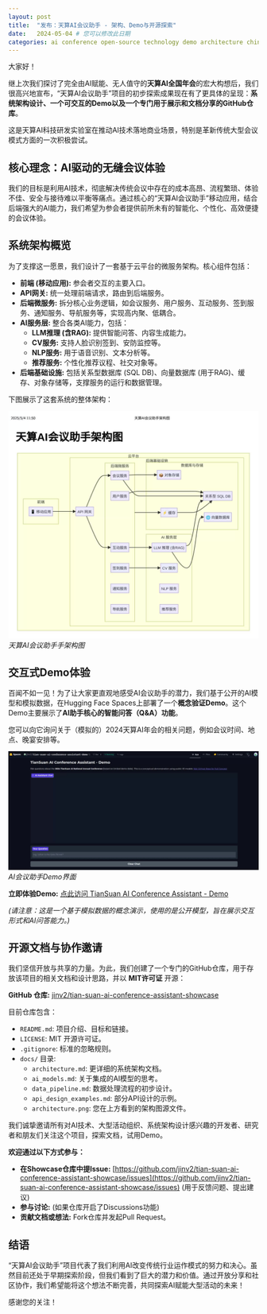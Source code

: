 ```yaml
---
layout: post
title:  "发布：天算AI会议助手 - 架构、Demo与开源探索"
date:   2024-05-04 # 您可以修改此日期
categories: ai conference open-source technology demo architecture chinese # 添加了 'chinese' 类别
---
```


大家好！

继上次我们探讨了完全由AI赋能、无人值守的**天算AI全国年会**的宏大构想后，我们很高兴地宣布，“天算AI会议助手”项目的初步探索成果现在有了更具体的呈现：**系统架构设计、一个可交互的Demo以及一个专门用于展示和文档分享的GitHub仓库**。

这是天算AI科技研发实验室在推动AI技术落地商业场景，特别是革新传统大型会议模式方面的一次积极尝试。

## 核心理念：AI驱动的无缝会议体验

我们的目标是利用AI技术，彻底解决传统会议中存在的成本高昂、流程繁琐、体验不佳、安全与接待难以平衡等痛点。通过核心的“天算AI会议助手”移动应用，结合后端强大的AI能力，我们希望为参会者提供前所未有的智能化、个性化、高效便捷的会议体验。

## 系统架构概览

为了支撑这一愿景，我们设计了一套基于云平台的微服务架构。核心组件包括：

*   **前端 (移动应用):** 参会者交互的主要入口。
*   **API网关:** 统一处理前端请求，路由到后端服务。
*   **后端微服务:** 拆分核心业务逻辑，如会议服务、用户服务、互动服务、签到服务、通知服务、导航服务等，实现高内聚、低耦合。
*   **AI服务层:** 整合各类AI能力，包括：
    *   **LLM推理 (含RAG):** 提供智能问答、内容生成能力。
    *   **CV服务:** 支持人脸识别签到、安防监控等。
    *   **NLP服务:** 用于语音识别、文本分析等。
    *   **推荐服务:** 个性化推荐议程、社交对象等。
*   **后端基础设施:** 包括关系型数据库 (SQL DB)、向量数据库 (用于RAG)、缓存、对象存储等，支撑服务的运行和数据管理。

下图展示了这套系统的整体架构：

![天算AI会议助手架构图](/assets/images/architecture.png)
*天算AI会议助手手架构图*

## 交互式Demo体验

百闻不如一见！为了让大家更直观地感受AI会议助手的潜力，我们基于公开的AI模型和模拟数据，在Hugging Face Spaces上部署了一个**概念验证Demo**。这个Demo主要展示了**AI助手核心的智能问答（Q&A）功能**。

您可以向它询问关于（模拟的）2024天算AI年会的相关问题，例如会议时间、地点、晚宴安排等。

![Hugging Face Demo截图](/assets/images/hf_demo_screenshot.png)
*AI会议助手Demo界面*

**立即体验Demo:**
[点此访问 TianSuan AI Conference Assistant - Demo](https://huggingface.co/spaces/jinv2/tian-suan-ai-conference-assistant-demo)

*(请注意：这是一个基于模拟数据的概念演示，使用的是公开模型，旨在展示交互形式和AI问答能力。)*

## 开源文档与协作邀请

我们坚信开放与共享的力量。为此，我们创建了一个专门的GitHub仓库，用于存放该项目的相关文档和设计思路，并以 **MIT许可证** 开源：

**GitHub 仓库:** [jinv2/tian-suan-ai-conference-assistant-showcase](https://github.com/jinv2/tian-suan-ai-conference-assistant-showcase)

目前仓库包含：

*   `README.md`: 项目介绍、目标和链接。
*   `LICENSE`: MIT 开源许可证。
*   `.gitignore`: 标准的忽略规则。
*   `docs/` 目录:
    *   `architecture.md`: 更详细的系统架构文档。
    *   `ai_models.md`: 关于集成的AI模型的思考。
    *   `data_pipeline.md`: 数据处理流程的初步设计。
    *   `api_design_examples.md`: 部分API设计的示例。
    *   `architecture.png`: 您在上方看到的架构图源文件。

我们诚挚邀请所有对AI技术、大型活动组织、系统架构设计感兴趣的开发者、研究者和朋友们关注这个项目，探索文档，试用Demo。

**欢迎通过以下方式参与：**

*   **在Showcase仓库中提Issue:** [https://github.com/jinv2/tian-suan-ai-conference-assistant-showcase/issues](https://github.com/jinv2/tian-suan-ai-conference-assistant-showcase/issues) (用于反馈问题、提出建议)
*   **参与讨论:** (如果仓库开启了Discussions功能)
*   **贡献文档或想法:** Fork仓库并发起Pull Request。

## 结语

“天算AI会议助手”项目代表了我们利用AI改变传统行业运作模式的努力和决心。虽然目前还处于早期探索阶段，但我们看到了巨大的潜力和价值。通过开放分享和社区协作，我们希望能将这个想法不断完善，共同探索AI赋能大型活动的未来！

感谢您的关注！
